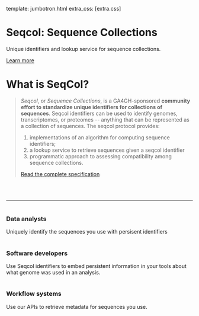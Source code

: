 template: jumbotron.html
extra_css: [extra.css]

<div class="header-container jumbotron">
    <div class="container">
        <h1>Seqcol: Sequence Collections</h1>
        <p>Unique identifiers and lookup service for sequence collections.
          </p>
        <p><a class="btn btn-primary btn-lg" href="specification" role="button">Learn more</a></p>
    </div>
</div>
<div class="container">
    <div class="row">
        <div class="col-md-8">
            <h1 class="header-light regular-pad">What is SeqCol?</h1>
            <blockquote>
              <p><i>Seqcol</i>, or <i>Sequence Collections</i>, is a GA4GH-sponsored <b>community effort to standardize unique identifiers for collections of sequences</b>. Seqcol identifiers can be used to identify genomes, transcriptomes, or proteomes -- anything that can be represented as a collection of sequences. The seqcol protocol provides:
                <ol>
              <li>implementations of an algorithm for computing sequence identifiers;</li>
              <li>a lookup service to retrieve sequences given a seqcol identifier</li>
              <li>programmatic approach to assessing compatibility among sequence collections.</li>
              </ol>
            </p>
            <a href="specification">Read the complete specification</a>
            </blockquote>
        </div>
        <div class="col-md-4 text-center">
            <br><br>
            <img src="seqcol_abstract_simple.svg" alt="" class="img-responsive">
        </div>
    </div>
    <hr>
     <div class="row">
        <div class="col-sm-4">
            <h1 class="text-center"><i class="fa fa-chart-bar" aria-hidden="true"></i></h1>
            <h3 class="text-center">Data analysts</h3>
            <p>Uniquely identify the sequences you use with persisent identifiers</p>
        </div>
        <div class="col-sm-4">
            <h1 class="text-center"><i class="fa fa-wrench" aria-hidden="true"></i></h1>
            <h3 class="text-center">Software developers</h3>
            <p>Use Seqcol identifiers to embed persistent information in your tools about what genome was used in an analysis.</p>
        </div>
        <div class="col-sm-4">
            <h1 class="text-center"><i class="fa fa-cogs" aria-hidden="true"></i></h1>
            <h3 class="text-center">Workflow systems</h3>
            Use our APIs to retrieve metadata for sequences you use.
        </div>
    </div>
</div>